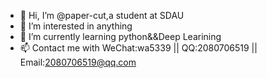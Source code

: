 - 👋 Hi, I’m @paper-cut,a student at SDAU
- 👀 I’m interested in anything
- 🌱 I’m currently learning python&&Deep Learining
- 📫 Contact me with WeChat:wa5339 || QQ:2080706519 || Email:2080706519@qq.com

<!---
paper-cut/paper-cut is a ✨ special ✨ repository because its `README.md` (this file) appears on your GitHub profile.
You can click the Preview link to take a look at your changes.
--->

